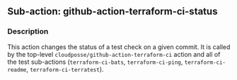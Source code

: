 ## Sub-action: github-action-terraform-ci-status

### Description

This action changes the status of a test check on a given commit. It is called by the top-level `cloudposse/github-action-terraform-ci` action and all of the test sub-actions (`terraform-ci-bats`, `terraform-ci-ping`, `terraform-ci-readme`, `terraform-ci-terratest`).

